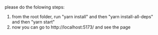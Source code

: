 please do the folowing steps:
1. from the root folder, run "yarn install" and then "yarn install-all-deps" and then "yarn start"
2. now you can go to http://localhost:5173/ and see the page
